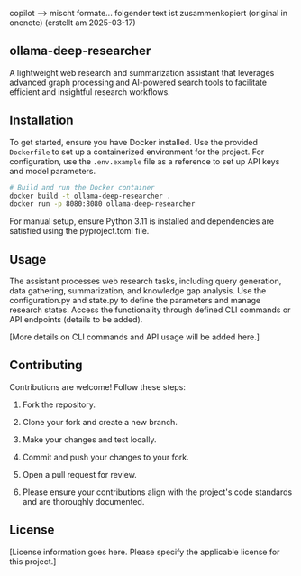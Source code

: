 copilot --> mischt formate... folgender text ist zusammenkopiert (original in onenote) (erstellt am 2025-03-17)
## ollama-deep-researcher

A lightweight web research and summarization assistant that leverages advanced graph processing and AI-powered search tools to facilitate efficient and insightful research workflows.

## Installation

To get started, ensure you have Docker installed. Use the provided `Dockerfile` to set up a containerized environment for the project. For configuration, use the `.env.example` file as a reference to set up API keys and model parameters.

```bash
# Build and run the Docker container
docker build -t ollama-deep-researcher .
docker run -p 8080:8080 ollama-deep-researcher
```

For manual setup, ensure Python 3.11 is installed and dependencies are satisfied using the pyproject.toml file.

## Usage
The assistant processes web research tasks, including query generation, data gathering, summarization, and knowledge gap analysis. Use the configuration.py and state.py to define the parameters and manage research states. Access the functionality through defined CLI commands or API endpoints (details to be added).

[More details on CLI commands and API usage will be added here.]

## Contributing
Contributions are welcome! Follow these steps:

1. Fork the repository.

2. Clone your fork and create a new branch.

3. Make your changes and test locally.

4. Commit and push your changes to your fork.

5. Open a pull request for review.

7. Please ensure your contributions align with the project's code standards and are thoroughly documented.

## License

[License information goes here. Please specify the applicable license for this project.]